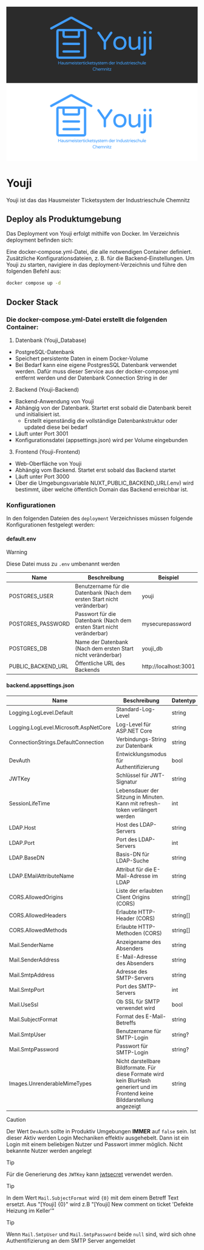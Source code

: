 <!-- Für eine angenehmere Darstellung dieser Datei kann https://github.com/youji-dev/youji aufgerufen werden -->

![Youji Banner Dark](./resources/ReadmeBannerDark.png#gh-dark-mode-only)
![Youji Banner Dark](./resources/ReadmeBannerLight.png#gh-light-mode-only)

# Youji

Youji ist das das Hausmeister Ticketsystem der Industrieschule Chemnitz

## Deploy als Produktumgebung

Das Deployment von Youji erfolgt mithilfe von Docker. Im Verzeichnis deployment befinden sich:

Eine docker-compose.yml-Datei, die alle notwendigen Container definiert.
Zusätzliche Konfigurationsdateien, z. B. für die Backend-Einstellungen.
Um Youji zu starten, navigiere in das deployment-Verzeichnis und führe den folgenden Befehl aus:

```sh
docker compose up -d
```

## Docker Stack

### Die docker-compose.yml-Datei erstellt die folgenden Container:

1. Datenbank (Youji_Database)

- PostgreSQL-Datenbank
- Speichert persistente Daten in einem Docker-Volume
- Bei Bedarf kann eine eigene PostgresSQL Datenbank verwendet werden. Dafür muss dieser Service aus der docker-compose.yml entfernt werden und der Datenbank Connection String in der

2. Backend (Youji-Backend)

- Backend-Anwendung von Youji
- Abhängig von der Datenbank. Startet erst sobald die Datenbank bereit und initialisiert ist.
  - Erstellt eigenständig die vollständige Datenbankstruktur oder updated diese bei bedarf
- Läuft unter Port 3001
- Konfigurationsdatei (appsettings.json) wird per Volume eingebunden

3. Frontend (Youji-Frontend)

- Web-Oberfläche von Youji
- Abhängig vom Backend. Startet erst sobald das Backend startet
- Läuft unter Port 3000
- Über die Umgebungsvariable NUXT_PUBLIC_BACKEND_URL(.env) wird bestimmt, über welche öffentlich Domain das Backend erreichbar ist.

### Konfigurationen

In den folgenden Dateien des `deployment` Verzeichnisses müssen folgende Konfigurationen festgelegt werden:

#### default.env

> [!WARNING]
> Diese Datei muss zu `.env` umbenannt werden

| Name               | Beschreibung                                                             | Beispiel              |
| ------------------ | ------------------------------------------------------------------------ | --------------------- |
| POSTGRES_USER      | Benutzername für die Datenbank (Nach dem ersten Start nicht veränderbar) | youji                 |
| POSTGRES_PASSWORD  | Passwort für die Datenbank (Nach dem ersten Start nicht veränderbar)     | mysecurepassword      |
| POSTGRES_DB        | Name der Datenbank (Nach dem ersten Start nicht veränderbar)             | youji_db              |
| PUBLIC_BACKEND_URL | Öffentliche URL des Backends                                             | http://localhost:3001 |

#### backend.appsettings.json

| Name                                  | Beschreibung                                                                                                                   | Datentyp | Beispiel                                                                 |
| ------------------------------------- | ------------------------------------------------------------------------------------------------------------------------------ | -------- | ------------------------------------------------------------------------ |
| Logging.LogLevel.Default              | Standard-Log-Level                                                                                                             | string   | "Information"                                                            |
| Logging.LogLevel.Microsoft.AspNetCore | Log-Level für ASP.NET Core                                                                                                     | string   | "Warning"                                                                |
| ConnectionStrings.DefaultConnection   | Verbindungs-String zur Datenbank                                                                                               | string   | "Host=database;Database=youji_db;Username=youji;Password=secret"         |
| DevAuth                               | Entwicklungsmodus für Authentifizierung                                                                                        | bool     | false                                                                    |
| JWTKey                                | Schlüssel für JWT-Signatur                                                                                                     | string   | "my-secret-jwt-key"                                                      |
| SessionLifeTime                       | Lebensdauer der Sitzung in Minuten. Kann mit refresh-token verlängert werden                                                   | int      | 720                                                                      |
| LDAP.Host                             | Host des LDAP-Servers                                                                                                          | string   | "ldap.example.com"                                                       |
| LDAP.Port                             | Port des LDAP-Servers                                                                                                          | int      | 389                                                                      |
| LDAP.BaseDN                           | Basis-DN für LDAP-Suche                                                                                                        | string   | "dc=example,dc=com"                                                      |
| LDAP.EMailAttributeName               | Attribut für die E-Mail-Adresse im LDAP                                                                                        | string   | "userPrincipalName"                                                      |
| CORS.AllowedOrigins                   | Liste der erlaubten Client Origins (CORS)                                                                                      | string[] | ["http://localhost:3000"]                                                |
| CORS.AllowedHeaders                   | Erlaubte HTTP-Header (CORS)                                                                                                    | string[] | ["Authorization", "content-type"] (Diese sind zwingend benötigt)         |
| CORS.AllowedMethods                   | Erlaubte HTTP-Methoden (CORS)                                                                                                  | string[] | ["GET", "POST", "PUT", "PATCH", "DELETE"] (Diese sind zwingend benötigt) |
| Mail.SenderName                       | Anzeigename des Absenders                                                                                                      | string   | "Youji Hausmeister Ticketsystem"                                         |
| Mail.SenderAddress                    | E-Mail-Adresse des Absenders                                                                                                   | string   | "no-repy@youji.com"                                                      |
| Mail.SmtpAddress                      | Adresse des SMTP-Servers                                                                                                       | string   | "smtp.youji.com"                                                         |
| Mail.SmtpPort                         | Port des SMTP-Servers                                                                                                          | int      | 587                                                                      |
| Mail.UseSsl                           | Ob SSL für SMTP verwendet wird                                                                                                 | bool     | true                                                                     |
| Mail.SubjectFormat                    | Format des E-Mail-Betreffs                                                                                                     | string   | "[Youji] {0}"                                                            |
| Mail.SmtpUser                         | Benutzername für SMTP-Login                                                                                                    | string?  | "youji-smtp-user"                                                        |
| Mail.SmtpPassword                     | Passwort für SMTP-Login                                                                                                        | string?  | "supersecretpassword"                                                    |
| Images.UnrenderableMimeTypes          | Nicht darstellbare Bildformate. Für diese Formate wird kein BlurHash generiert und im Frontend keine Bilddarstellung angezeigt | string   | "image/svg+xml"                                                          |

> [!CAUTION]
> Der Wert `DevAuth` sollte in Produktiv Umgebungen **IMMER** auf `false` sein. Ist dieser Aktiv werden Login Mechaniken effektiv ausgehebelt. Dann ist ein Login mit einem beliebigen Nutzer und Passwort immer möglich. Nicht bekannte Nutzer werden angelegt

> [!TIP]
> Für die Generierung des `JWTKey` kann [jwtsecret](https://jwtsecret.com/generate) verwendet werden.

> [!TIP]
> In dem Wert `Mail.SubjectFormat` wird `{0}` mit dem einem Betreff Text ersetzt. Aus "[Youji] {0}" wird z.B "[Youji] New comment on ticket 'Defekte Heizung im Keller'"

> [!TIP]
> Wenn `Mail.SmtpUser` und `Mail.SmtpPassword` beide `null` sind, wird sich ohne Authentifizierung an dem SMTP Server angemeldet
